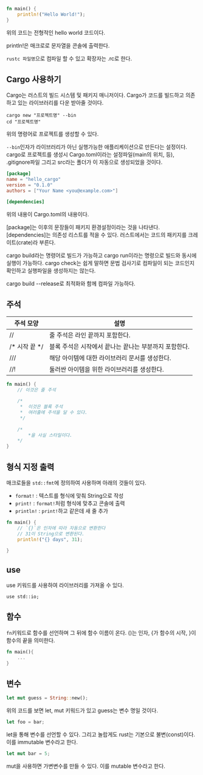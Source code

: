 ```rust
fn main() {
    println!("Hello World!");
}
```

위의 코드는 전형적인 hello world 코드이다.

println!은 매크로로 문자열을 콘솔에 출력한다.

`rustc 파일명`으로 컴파일 할 수 있고 확장자는 .rc로 한다.



## Cargo 사용하기

Cargo는 러스트의 빌드 시스템 및 패키지 매니저이다. Cargo가 코드를 빌드하고 의존하고 있는 라이브러리를 다운 받아줄 것이다.

```shell
cargo new "프로젝트명" --bin
cd "프로젝트명"
```

위의 명령어로 프로젝트를 생성할 수 있다.

`--bin`인자가 라이브러리가 아닌 실행가능한 애플리케이션으로 만든다는 설정이다.
cargo로 프로젝트를 생성시 Cargo.toml이라는 설정파일(main의 위치, 등), .gitignore파일 그리고 src라는 폴더가 이 자동으로 생성되었을 것이다.

```toml
[package]
name = "hello_cargo"
version = "0.1.0"
authors = ["Your Name <you@example.com>"]

[dependencies]
```

위의 내용이 Cargo.toml의 내용이다.

[package]는 이후의 문장들이 패키지 환경설정이라는 것을 나타낸다.
[dependencies]는 의존성 리스트를 적을 수 있다.
러스트에서는 코드의 패키지를 크레이트(crate)라 부른다.



cargo build라는 명령어로 빌드가 가능하고 cargo run이라는 명령으로 빌드와 동시에 실행이 가능하다.
cargo check는 쉽게 말하면 문법 검사기로 컴파일이 되는 코드인지 확인하고 실행파일을 생성하지는 않는다.

cargo build --release로 최적화와 함께 컴파일 가능하다.



## 주석

| 주석 모양          | 설명                                                  |
| ------------------ | ----------------------------------------------------- |
| //                 | 줄 주석은 라인 끝까지 포함한다.                       |
| /* 시작      끝 */ | 블록 주석은 시작에서 끝나는 끝나는 부분까지 포함한다. |
| ///                | 해당 아이템에 대한 라이브러리 문서를 생성한다.        |
| //!                | 둘러싼 아이템을 위한 라이브러리를 생성한다.           |

```rust
fn main() {
	// 이것은 줄 주석
	
    /*
	 *	이것은 블록 주석
	 *	여러줄에 주석을 달 수 있다.
	 */
    
    /*
    	*을 사실 스타일이다.
    */
}
```



## 형식 지정 출력

매크로들을 `std::fmt`에 정의하여 사용하며 아래의 것들이 있다.

- `format!` : 텍스트를 형식에 맞춰 String으로 작성
- `print!` : `format!`처럼 형식에 맞추고 콘솔에 출력
- `println!` : `print!`하고 같은데 새 줄 추가

```rust
fn main() {
    // `{}`은 인자에 따라 자동으로 변환한다
    // 31이 String으로 변환된다.
    println!("{} days", 31);
    
}
```



## use

use 키워드를 사용하여 라이브러리를 가져올 수 있다.

`use std::io;`



## 함수

`fn`키워드로 함수를 선언하며 그 뒤에 함수 이름이 온다. ()는 인자, {가 함수의 시작, }이 함수의 끝을 의미한다.

~~~rust
fn main(){
	...
}
~~~



## 변수

```rust
let mut guess = String::new();
```

위의 코드를 보면 let, mut 키워드가 있고 guess는 변수 명일 것이다.

```rust
let foo = bar;
```

let을 통해 변수를 선언할 수 있다.
그리고 놀랍게도 rust는 기본으로 불변(const)이다. 이를 immutable 변수라고 한다.

```rust
let mut bar = 5;
```

mut을 사용하면 가변변수를 만들 수 있다. 이를 mutable 변수라고 한다.



